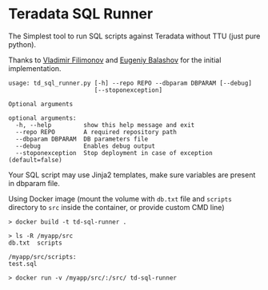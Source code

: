 # Teradata SQL Runner

The Simplest tool to run SQL scripts against Teradata without TTU (just pure python).

Thanks to [Vladimir Filimonov](https://github.com/z0diak) and [Eugeniy Balashov](https://github.com/evgeniy-balashov) for the initial implementation.

```
usage: td_sql_runner.py [-h] --repo REPO --dbparam DBPARAM [--debug]
                        [--stoponexception]

Optional arguments

optional arguments:
  -h, --help         show this help message and exit
  --repo REPO        A required repository path
  --dbparam DBPARAM  DB parameters file
  --debug            Enables debug output
  --stoponexception  Stop deployment in case of exception (default=false)

```

Your SQL script may use Jinja2 templates, make sure variables are present in dbparam file.


Using Docker image (mount the volume with `db.txt` file and `scripts` directory to `src` inside the container, or provide custom CMD line)
```shell script
> docker build -t td-sql-runner . 

> ls -R /myapp/src
db.txt  scripts

/myapp/src/scripts:
test.sql

> docker run -v /myapp/src/:/src/ td-sql-runner 
```